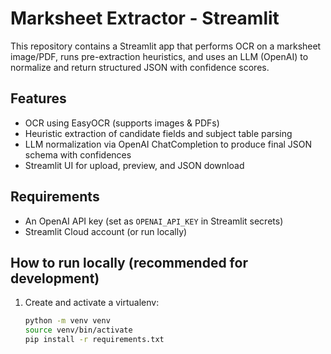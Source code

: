 # Marksheet Extractor - Streamlit

This repository contains a Streamlit app that performs OCR on a marksheet image/PDF, runs pre-extraction heuristics, and uses an LLM (OpenAI) to normalize and return structured JSON with confidence scores.

## Features
- OCR using EasyOCR (supports images & PDFs)
- Heuristic extraction of candidate fields and subject table parsing
- LLM normalization via OpenAI ChatCompletion to produce final JSON schema with confidences
- Streamlit UI for upload, preview, and JSON download

## Requirements
- An OpenAI API key (set as `OPENAI_API_KEY` in Streamlit secrets)
- Streamlit Cloud account (or run locally)

## How to run locally (recommended for development)
1. Create and activate a virtualenv:
   ```bash
   python -m venv venv
   source venv/bin/activate
   pip install -r requirements.txt
